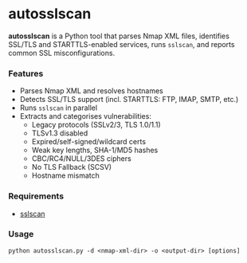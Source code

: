 # autosslscan

**autosslscan** is a Python tool that parses Nmap XML files, identifies SSL/TLS and STARTTLS-enabled services, runs `sslscan`, and reports common SSL misconfigurations.

### Features
- Parses Nmap XML and resolves hostnames
- Detects SSL/TLS support (incl. STARTTLS: FTP, IMAP, SMTP, etc.)
- Runs `sslscan` in parallel
- Extracts and categorises vulnerabilities:
  - Legacy protocols (SSLv2/3, TLS 1.0/1.1)
  - TLSv1.3 disabled
  - Expired/self-signed/wildcard certs
  - Weak key lengths, SHA-1/MD5 hashes
  - CBC/RC4/NULL/3DES ciphers
  - No TLS Fallback (SCSV)
  - Hostname mismatch

### Requirements
- [sslscan](https://github.com/rbsec/sslscan)

### Usage
```
python autosslscan.py -d <nmap-xml-dir> -o <output-dir> [options]
```